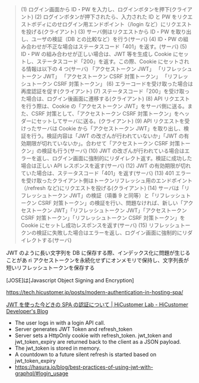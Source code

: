 > (1) ログイン画面から ID・PW を入力し、ログインボタンを押下(クライアント)
> (2) ログインボタンが押下されたら、入力された ID と PW をリクエストボディにのせログイン用エンドポイント（/login など）にリクエストを投げる(クライアント)
> (3) サーバ側はリクエストから ID・PW を取り出し、ユーザの検証（DB との比較など）を行う(サーバ)
> (4) ID・PW の組み合わせが不正な場合はステータスコード「401」を返す。(サーバ)
> (5) ID・PW の組み合わせが正しい場合は、JWT 等を生成し Cookie にセットし、ステータスコード「200」を返す。この際、Cookie にセットされる情報は以下の 4 つ(サーバ)
> 「アクセストークン JWT」
> 「リフレッシュトークン JWT」
> 「アクセストークン CSRF 対策トークン」
> 「リフレッシュトークン CSRF 対策トークン」
> (6) エラーコードを受け取った場合は再度認証を促す(クライアント)
> (7) ステータスコード「200」を受け取った場合は、ログイン後画面に遷移する(クライアント)
> (8) API リクエストを行う際は、Cookie の「アクセストークン JWT」をサーバ側に送る。また、CSRF 対策として、「アクセストークン CSRF 対策トークン」をヘッダーにセットしてサーバに送る。(クライアント)
> (9) API リクエストを受けったサーバは Cookie から「アクセストークン JWT」を取り出し、検証を行う。検証内容は「JWT の改ざんが行われていないか」「JWT の有効期限が切れていないか」。合わせて「アクセストークン CSRF 対策トークン」の検証も行う(サーバ)
> (10) JWT の改ざんが行われている場合はエラーを返し、ログイン画面に強制的にリダイレクト返す。検証に成功した場合は正しい API レスポンスを返す(サーバ)
> (12) JWT の有効期限が切れていた場合は、ステータスコード「401」を返す(サーバ)
> (13) 401 エラーを受け取ったクライアント側はトークンリフレッシュ用のエンドポイント（/refresh など)にリクエストを投げる(クライアント)
> (14) サーバは「リフレッシュトークン JWT」の検証（項番 9 と同等）と「リフレッシュトークン CSRF 対策トークン」の検証を行い、問題なければ、新しい「アクセストークン JWT」「リフレッシュトークン JWT」「アクセストークン CSRF 対策トークン」「リフレッシュトークン CSRF 対策トークン」を Cookie にセットし成功レスポンスを返す(サーバ)
> (15) リフレッシュトークンの検証に失敗した場合はエラーを返し、ログイン画面に強制的にリダイレクトする(サーバ)

JWT のように長い文字列を DB に保存する際、インデックス化に問題が生じることがあ ri アクセストークンを永続化せずにオンメモリで保持し、文字列長が短いリフレッシュトークンを保存する

[JOSE]は[Javascript Object Signing and Encryption]

https://tech.hicustomer.jp/posts/modern-authentication-in-hosting-spa/

[JWT を使った今どきの SPA の認証について | HiCustomer Lab - HiCustomer Developer&#39;s Blog](https://tech.hicustomer.jp/posts/modern-authentication-in-hosting-spa/)

- The user logs in with a login API call.
- Server generates JWT Token and refresh_token
- Server sets a HttpOnly cookie with refresh_token. jwt_token and jwt_token_expiry are returned back to the client as a JSON payload.
- The jwt_token is stored in memory.
- A countdown to a future silent refresh is started based on jwt_token_expiry
- <https://hasura.io/blog/best-practices-of-using-jwt-with-graphql/#login_usage>

